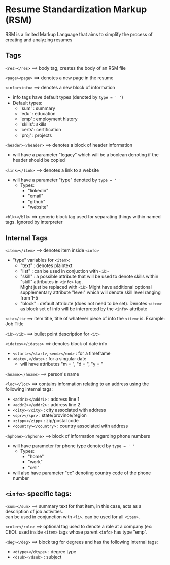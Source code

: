 # Resume Standardization Markup (RSM)

RSM is a limited Markup Language that aims to simplify the process of creating and analyzing resumes

## Tags

```<res></res>``` ==> body tag, creates the body of an RSM file

```<page><page>``` ==> denotes a new page in the resume

```<info><info>``` ==> denotes a new block of information

  * info tags have default types (denoted by ```type = ' '```)
  * Default types:
    - 'sum' : summary
    - 'edu' : education
    - 'emp' : employment history
    - 'skills': skills
    - 'certs': certification
    - 'proj' : projects
    
```<header></header>``` ==>  denotes a block of header information
  * will have a parameter "legacy" which will be a boolean denoting if the header should be copied
  
```<link></link>``` ==> denotes a link to a website
  * will have a parameter "type" denoted by ```type = ' '```
    - Types:
      + "linkedin"
      + "email"
      + "github"
      + "website"
      
```<blk></blk>``` ==> generic block tag used for separating things within named tags.  Ignored by interpreter

## Internal Tags

```<item></item>``` ==> denotes item inside ```<info>```
  * "type" variables for ```<item>```:
    - "text" : denotes plaintext
    - "list" : can be used in conjuction with ```<ib>```
    - "skill" : a possible attribute that will be used to denote skills within "skill" attributes in ```<info>``` tag.  
    Might just be replaced with ```<ib>```
    Might have additional optional supplementary attribute "level" which will denote skill level ranging from 1-5
    - "block" : default attribute (does not need to be set).  Denotes ```<item>``` as block set of info will be interpreted by the ```<info>``` attribute

```<it></it>``` ==> item title, title of whatever piece of info the ```<item>``` is.  Example: Job Title

```<ib></ib>``` ==> bullet point description for ```<it>``` 

```<idates></idates>``` ==> denotes block of date info
  * ```<start></start>```, ```<end></end>``` : for a timeframe
  * ```<date>,</date>``` : for a singular date
    - will have attributes "m = ", "d = ", "y = "
    
```<hname></hname>``` ==> person's name

```<loc></loc>``` ==> contains information relating to an address using the following internal tags:
  * ```<addr1></addr1>``` : address line 1
  * ```<addr2></addr2>``` : address line 2
  * ```<city></city>``` : city associated with address
  * ```<spr></spr>``` : state/province/region
  * ```<zipp></zipp>``` : zip/postal code
  * ```<country></country>``` : country associated with address
  
```<hphone></hphone>``` ==> block of information regarding phone numbers
  * will have parameter for phone type denoted by ```type = ' '```
    - Types:
      + "home"
      + "work"
      + "cell"
  * will also have parameter "cc" denoting country code of the phone number
  
## ```<info>``` specific tags:

```<sum></sum>``` ==> summary text for that item, in this case, acts as a description of job activities.  
can be used in conjunction with ```<li>```.  can be used for all ```<item>```.

```<role></role>``` ==> optional tag used to denote a role at a company (ex: CEO).  used inside ```<item>``` tags whose parent
```<info>``` has type "emp".

```<deg></deg>``` ==> block tag for degrees and has the following internal tags:
  * ```<dtype></dtype>``` : degree type
  * ```<dsub></dsub>``` : subject
